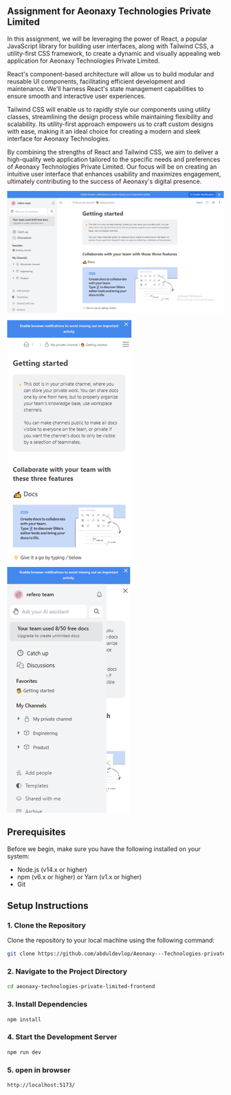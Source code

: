 ## Assignment for Aeonaxy Technologies Private Limited

In this assignment, we will be leveraging the power of React, a popular JavaScript library for building user interfaces, along with Tailwind CSS, a utility-first CSS framework, to create a dynamic and visually appealing web application for Aeonaxy Technologies Private Limited.

React's component-based architecture will allow us to build modular and reusable UI components, facilitating efficient development and maintenance. We'll harness React's state management capabilities to ensure smooth and interactive user experiences.

Tailwind CSS will enable us to rapidly style our components using utility classes, streamlining the design process while maintaining flexibility and scalability. Its utility-first approach empowers us to craft custom designs with ease, making it an ideal choice for creating a modern and sleek interface for Aeonaxy Technologies.

By combining the strengths of React and Tailwind CSS, we aim to deliver a high-quality web application tailored to the specific needs and preferences of Aeonaxy Technologies Private Limited. Our focus will be on creating an intuitive user interface that enhances usability and maximizes engagement, ultimately contributing to the success of Aeonaxy's digital presence.

![Aeonaxy Web View](https://github.com/abduldevlop/Aeonaxy---Technologies-private-limited-frontend-Assigment/blob/main/desktop-view.png)

![Aeonaxy Mobile View](https://github.com/abduldevlop/Aeonaxy---Technologies-private-limited-frontend-Assigment/blob/main/mobile-view-2.png)
![Aeonaxy Mobile View](https://github.com/abduldevlop/Aeonaxy---Technologies-private-limited-frontend-Assigment/blob/main/moble-view-1.png)

## Prerequisites

Before we begin, make sure you have the following installed on your system:

- Node.js (v14.x or higher)
- npm (v6.x or higher) or Yarn (v1.x or higher)
- Git

## Setup Instructions

### 1. Clone the Repository

Clone the repository to your local machine using the following command:

```bash
git clone https://github.com/abduldevlop/Aeonaxy---Technologies-private-limited-frontend-Assigment.git

```

### 2. Navigate to the Project Directory

```bash
cd aeonaxy-technologies-private-limited-frontend
```

### 3. Install Dependencies

```bash
npm install
```

### 4. Start the Development Server

```bash
npm run dev
```

### 5. open in browser

```bash
http://localhost:5173/
```
